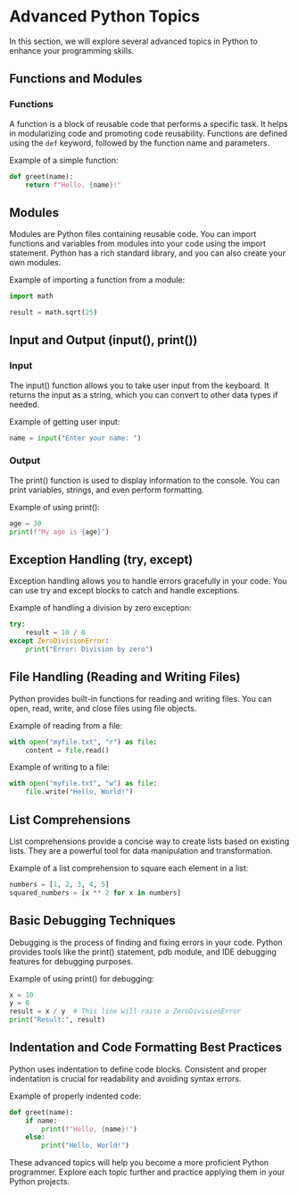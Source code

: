 
# Advanced Python Topics

In this section, we will explore several advanced topics in Python to enhance your programming skills.

## Functions and Modules

### Functions

A function is a block of reusable code that performs a specific task. It helps in modularizing code and promoting code reusability. Functions are defined using the `def` keyword, followed by the function name and parameters.

Example of a simple function:

```python
def greet(name):
    return f"Hello, {name}!"
```

## Modules
Modules are Python files containing reusable code. You can import functions and variables from modules into your code using the import statement. Python has a rich standard library, and you can also create your own modules.

Example of importing a function from a module:

```python
import math

result = math.sqrt(25)
```

## Input and Output (input(), print())

### Input
The input() function allows you to take user input from the keyboard. It returns the input as a string, which you can convert to other data types if needed.

Example of getting user input:

```python
name = input("Enter your name: ")
```

### Output
The print() function is used to display information to the console. You can print variables, strings, and even perform formatting.

Example of using print():

```python
age = 30
print(f"My age is {age}")
```

## Exception Handling (try, except)
Exception handling allows you to handle errors gracefully in your code. You can use try and except blocks to catch and handle exceptions.

Example of handling a division by zero exception:

```python
try:
    result = 10 / 0
except ZeroDivisionError:
    print("Error: Division by zero")
```

## File Handling (Reading and Writing Files)
Python provides built-in functions for reading and writing files. You can open, read, write, and close files using file objects.

Example of reading from a file:

```python
with open("myfile.txt", "r") as file:
    content = file.read()
```

Example of writing to a file:

```python
with open("myfile.txt", "w") as file:
    file.write("Hello, World!")
```

## List Comprehensions
List comprehensions provide a concise way to create lists based on existing lists. They are a powerful tool for data manipulation and transformation.

Example of a list comprehension to square each element in a list:

```python
numbers = [1, 2, 3, 4, 5]
squared_numbers = [x ** 2 for x in numbers]
```

## Basic Debugging Techniques
Debugging is the process of finding and fixing errors in your code. Python provides tools like the print() statement, pdb module, and IDE debugging features for debugging purposes.

Example of using print() for debugging:

```python
x = 10
y = 0
result = x / y  # This line will raise a ZeroDivisionError
print("Result:", result)
```

## Indentation and Code Formatting Best Practices
Python uses indentation to define code blocks. Consistent and proper indentation is crucial for readability and avoiding syntax errors.

Example of properly indented code:

```python
def greet(name):
    if name:
        print(f"Hello, {name}!")
    else:
        print("Hello, World!")
```

These advanced topics will help you become a more proficient Python programmer. Explore each topic further and practice applying them in your Python projects.